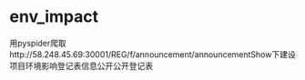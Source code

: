 # env_impact

用pyspider爬取http://58.248.45.69:30001/REG/f/announcement/announcementShow下建设项目环境影响登记表信息公开公开登记表


